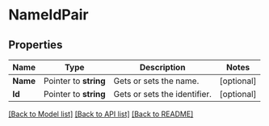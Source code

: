 # NameIdPair

## Properties

Name | Type | Description | Notes
------------ | ------------- | ------------- | -------------
**Name** | Pointer to **string** | Gets or sets the name. | [optional] 
**Id** | Pointer to **string** | Gets or sets the identifier. | [optional] 

[[Back to Model list]](../README.md#documentation-for-models) [[Back to API list]](../README.md#documentation-for-api-endpoints) [[Back to README]](../README.md)


